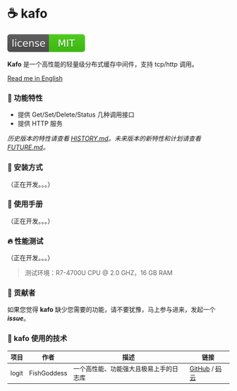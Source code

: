 # ☕ kafo

[![License](_icon/license.svg)](https://opensource.org/licenses/MIT)

**Kafo** 是一个高性能的轻量级分布式缓存中间件，支持 tcp/http 调用。

[Read me in English](./README.en.md)

### 📃 功能特性

* 提供 Get/Set/Delete/Status 几种调用接口
* 提供 HTTP 服务

_历史版本的特性请查看 [HISTORY.md](./HISTORY.md)。未来版本的新特性和计划请查看 [FUTURE.md](./FUTURE.md)。_

### 🔧 安装方式

（正在开发。。。）

### 📖 使用手册

（正在开发。。。）

### 🔥 性能测试

（正在开发。。。）

> 测试环境：R7-4700U CPU @ 2.0 GHZ，16 GB RAM

### 👤 贡献者

如果您觉得 **kafo** 缺少您需要的功能，请不要犹豫，马上参与进来，发起一个 _**issue**_。

### 🔬 kafo 使用的技术

| 项目 | 作者 | 描述 | 链接 |
| -----------|--------|-------------|-------------------|
| logit | FishGoddess | 一个高性能、功能强大且极易上手的日志库 | [GitHub](https://github.com/FishGoddess/logit) / [码云](https://gitee.com/FishGoddess/logit) |
